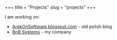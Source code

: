 +++
title = "Projects"
slug = "projects"
+++


I am working on:
* [ArekOnSoftware.blogspot.com](https://ArekOnSoftware.blogspot.com) - old polish blog
* [BnB Systems](https://bnbsystems.org/) - my company
